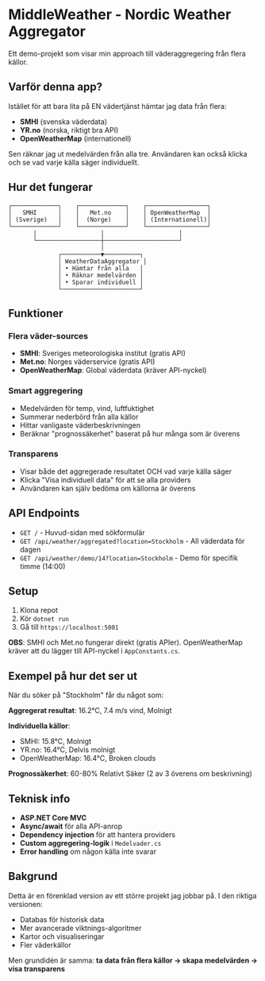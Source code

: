 # MiddleWeather - Nordic Weather Aggregator

Ett demo-projekt som visar min approach till väderaggregering från flera källor.

## Varför denna app?

Istället för att bara lita på EN vädertjänst hämtar jag data från flera:
- **SMHI** (svenska väderdata)
- **YR.no** (norska, riktigt bra API)  
- **OpenWeatherMap** (internationell)

Sen räknar jag ut medelvärden från alla tre. Användaren kan också klicka och se vad varje källa säger individuellt.

## Hur det fungerar

```
┌─────────────┐    ┌─────────────┐    ┌─────────────────┐
│   SMHI      │    │   Met.no    │    │ OpenWeatherMap  │
│ (Sverige)   │    │  (Norge)    │    │ (Internationell)│
└─────────────┘    └─────────────┘    └─────────────────┘
       │                  │                     │
       └──────────────────┼─────────────────────┘
                          │
              ┌───────────▼──────────┐
              │ WeatherDataAggregator │
              │ • Hämtar från alla   │
              │ • Räknar medelvärden │
              │ • Sparar individuell │
              └──────────────────────┘
```

## Funktioner

### Flera väder-sources
- **SMHI**: Sveriges meteorologiska institut (gratis API)
- **Met.no**: Norges väderservice (gratis API)
- **OpenWeatherMap**: Global väderdata (kräver API-nyckel)

### Smart aggregering
- Medelvärden för temp, vind, luftfuktighet
- Summerar nederbörd från alla källor  
- Hittar vanligaste väderbeskrivningen
- Beräknar "prognossäkerhet" baserat på hur många som är överens

### Transparens
- Visar både det aggregerade resultatet OCH vad varje källa säger
- Klicka "Visa individuell data" för att se alla providers
- Användaren kan själv bedöma om källorna är överens

## API Endpoints

- `GET /` - Huvud-sidan med sökformulär
- `GET /api/weather/aggregated?location=Stockholm` - All väderdata för dagen
- `GET /api/weather/demo/14?location=Stockholm` - Demo för specifik timme (14:00)

## Setup

1. Klona repot
2. Kör `dotnet run`  
3. Gå till `https://localhost:5001`

**OBS**: SMHI och Met.no fungerar direkt (gratis APIer). OpenWeatherMap kräver att du lägger till API-nyckel i `AppConstants.cs`.

## Exempel på hur det ser ut

När du söker på "Stockholm" får du något som:

**Aggregerat resultat**: 16.2°C, 7.4 m/s vind, Molnigt

**Individuella källor**:
- SMHI: 15.8°C, Molnigt  
- YR.no: 16.4°C, Delvis molnigt
- OpenWeatherMap: 16.4°C, Broken clouds

**Prognossäkerhet**: 60-80% Relativt Säker (2 av 3 överens om beskrivning)

## Teknisk info

- **ASP.NET Core MVC** 
- **Async/await** för alla API-anrop
- **Dependency injection** för att hantera providers
- **Custom aggregering-logik** i `Medelvader.cs`
- **Error handling** om någon källa inte svarar

## Bakgrund

Detta är en förenklad version av ett större projekt jag jobbar på. I den riktiga versionen:
- Databas för historisk data
- Mer avancerade viktnings-algoritmer  
- Kartor och visualiseringar
- Fler väderkällor

Men grundidén är samma: **ta data från flera källor → skapa medelvärden → visa transparens**